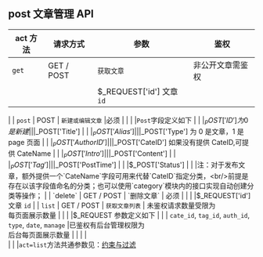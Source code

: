 ## post 文章管理 API

| act 方法 | 请求方式   | 参数                                                     | 鉴权               |
| -------- | ---------- | ------------------------------------------------------- | ----------------- |
| `get`    | GET / POST | `获取文章`                                                | 非公开文章需鉴权   |
|          |            |$_REQUEST['id'] 文章 `id`
|
| `post`   | POST       | `新建或编辑文章`                                            |必须               |
|          |            |`Post`字段定义如下
|          |            |$_POST['ID'] 为 0 是新建
|          |            |$_POST['Title']
|          |            |$_POST['Alias']
|          |            |$_POST['Type'] 为 0 是文章，1 是 page 页面
|          |            |$_POST['AuthorID']
|          |            |$_POST['CateID'] 如果没有提供 CateID,可提供 CateName
|          |            |$_POST['Intro']
|          |            |$_POST['Content'] 
|          |            |$_POST['Tag']
|          |            |$_POST['PostTime']
|          |            |$_POST['Status']
|          |            |注：对于发布文章，额外提供一个`CateName`字段可用来代替`CateID`指定分类，<br/>前提是存在以该字段值命名的分类；也可以使用`category`模块内的接口实现自动创建分类等操作；
|
| `delete` | GET / POST | `删除文章`                                                  | 必须               |
|          |            |$_REQUEST['id'] 文章 `id`
|
| `list`   | GET / POST | `获取文章列表` | 未鉴权请求数量受限为<br/>每页面展示数量 |
|          |            |$_REQUEST 参数定义如下
|          |            | `cate_id`, `tag_id`, `auth_id`, `type`, `date`, `manage` |已鉴权有后台管理权限为<br/>后台每页面展示数量 |
|          |            |                                                          
|          |            |`act=list`方法共通参数见：[约束与过滤](books/dev-api-design?id=约束与过滤 "约束与过滤")


